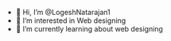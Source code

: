 - 👋 Hi, I’m @LogeshNatarajan1
- 👀 I’m interested in Web designing 
- 🌱 I’m currently learning about web designing
